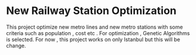 # New Railway Station Optimization

This project optimize new metro lines and new metro stations with some criteria such as population , cost etc . For optimization , Genetic Algorithms is selected. For now , this project works on only Istanbul but this will be change. 

